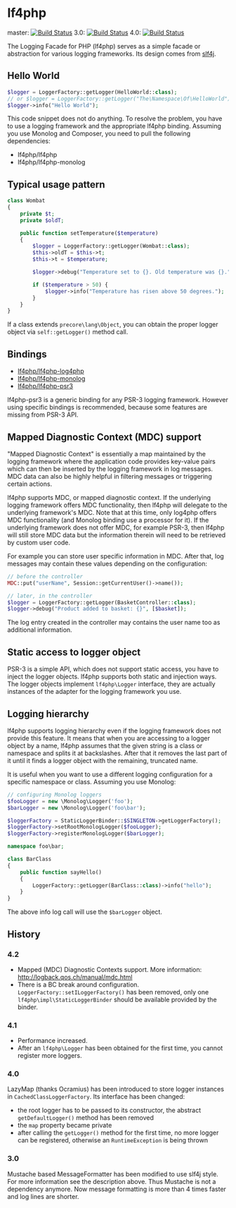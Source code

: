 lf4php
======

master: [![Build Status](https://travis-ci.org/szjani/lf4php.png?branch=master)](https://travis-ci.org/szjani/lf4php)
3.0: [![Build Status](https://travis-ci.org/szjani/lf4php.png?branch=3.0)](https://travis-ci.org/szjani/lf4php)
4.0: [![Build Status](https://travis-ci.org/szjani/lf4php.png?branch=4.0)](https://travis-ci.org/szjani/lf4php)

The Logging Facade for PHP (lf4php) serves as a simple facade or abstraction for various logging frameworks. Its design comes from [slf4j](http://www.slf4j.org).

Hello World
-----------

```php
$logger = LoggerFactory::getLogger(HelloWorld::class);
// or $logger = LoggerFactory::getLogger("The\Namespace\Of\HelloWorld");
$logger->info("Hello World");
```

This code snippet does not do anything. To resolve the problem, you have to use a logging framework and the appropriate lf4php binding. Assuming you use Monolog and Composer,
you need to pull the following dependencies:

* lf4php/lf4php
* lf4php/lf4php-monolog

Typical usage pattern
---------------------

```php
class Wombat
{
    private $t;
    private $oldT;

    public function setTemperature($temperature)
    {
        $logger = LoggerFactory::getLogger(Wombat::class);
        $this->oldT = $this->t;
        $this->t = $temperature;

        $logger->debug("Temperature set to {}. Old temperature was {}.", [$this->t, $this->oldT]);

        if ($temperature > 50) {
            $logger->info("Temperature has risen above 50 degrees.");
        }
    }
}
```

If a class extends `precore\lang\Object`, you can obtain the proper logger object via `self::getLogger()` method call.

Bindings
--------

* [lf4php/lf4php-log4php](https://github.com/szjani/lf4php-log4php)
* [lf4php/lf4php-monolog](https://github.com/szjani/lf4php-monolog)
* [lf4php/lf4php-psr3](https://github.com/szjani/lf4php-psr3)

lf4php-psr3 is a generic binding for any PSR-3 logging framework. However using specific bindings is recommended, because some features are missing from PSR-3 API.

Mapped Diagnostic Context (MDC) support
---------------------------------------

"Mapped Diagnostic Context" is essentially a map maintained by the logging framework where the application code provides key-value pairs which can then be inserted by the logging framework in log messages. MDC data can also be highly helpful in filtering messages or triggering certain actions.

lf4php supports MDC, or mapped diagnostic context. If the underlying logging framework offers MDC functionality, then lf4php will delegate to the underlying framework's MDC. Note that at this time, only log4php offers MDC functionality (and Monolog binding use a processor for it). If the underlying framework does not offer MDC, for example PSR-3, then lf4php will still store MDC data but the information therein will need to be retrieved by custom user code.

For example you can store user specific information in MDC. After that, log messages may contain these values depending on the configuration:

```php
// before the controller
MDC::put("userName", Session::getCurrentUser()->name());

// later, in the controller
$logger = LoggerFactory::getLogger(BasketController::class);
$logger->debug("Product added to basket: {}", [$basket]);
```

The log entry created in the controller may contains the user name too as additional information.

Static access to logger object
------------------------------

PSR-3 is a simple API, which does not support static access, you have to inject the logger objects. lf4php supports both static and injection ways.
The logger objects implement `lf4php\Logger` interface, they are actually instances of the adapter for the logging framework you use.

Logging hierarchy
-----------------

lf4php supports logging hierarchy even if the logging framework does not provide this feature. It means that when you are accessing to a logger object by a name,
lf4php assumes that the given string is a class or namespace and splits it at backslashes. After that it removes the last part of it until it finds a logger object
with the remaining, truncated name.

It is useful when you want to use a different logging configuration for a specific namespace or class. Assuming you use Monolog:

```php
// configuring Monolog loggers
$fooLogger = new \Monolog\Logger('foo');
$barLogger = new \Monolog\Logger('foo\bar');

$loggerFactory = StaticLoggerBinder::$SINGLETON->getLoggerFactory();
$loggerFactory->setRootMonologLogger($fooLogger);
$loggerFactory->registerMonologLogger($barLogger);
```

```php
namespace foo\bar;

class BarClass
{
    public function sayHello()
    {
        LoggerFactory::getLogger(BarClass::class)->info("hello");
    }
}
```

The above info log call will use the `$barLogger` object.

History
-------

### 4.2

 - Mapped (MDC) Diagnostic Contexts support. More information: http://logback.qos.ch/manual/mdc.html
 - There is a BC break around configuration. `LoggerFactory::setILoggerFactory()` has been removed, only one
  `lf4php\impl\StaticLoggerBinder` should be available provided by the binder.

### 4.1

 - Performance increased.
 - After an `lf4php\Logger` has been obtained for the first time, you cannot register more loggers. 

### 4.0

LazyMap (thanks Ocramius) has been introduced to store logger instances in `CachedClassLoggerFactory`. Its interface has been changed:
 - the root logger has to be passed to its constructor, the abstract `getDefaultLogger()` method has been removed
 - the `map` property became private
 - after calling the `getLogger()` method for the first time, no more logger can be registered, otherwise an `RuntimeException` is being thrown

### 3.0

Mustache based MessageFormatter has been modified to use slf4j style. For more information see the description above.
Thus Mustache is not a dependency anymore. Now message formatting is more than 4 times faster and log lines are shorter.
